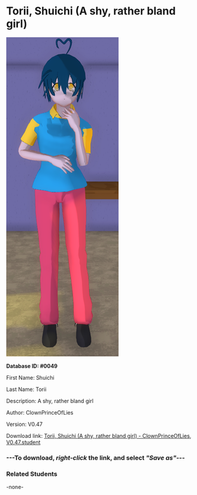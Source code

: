 # Torii, Shuichi (A shy, rather bland girl)

<img src="Files/Images/Torii, Shuichi (A shy, rather bland girl).png" title="Torii, Shuichi (A shy, rather bland girl) - ClownPrinceOfLies, V0.47">

**Database ID: #0049**

First Name: Shuichi

Last Name: Torii

Description: A shy, rather bland girl

Author: ClownPrinceOfLies

Version: V0.47

Download link: <a href="https://raw.githubusercontent.com/Arbiter1223/Daigaku-Gurashi-Custom-Students/master/Files/Studen%20Files/Torii%2C%20Shuichi%20(A%20shy%2C%20rather%20bland%20girl)%20-%20ClownPrinceOfLies%2C%20V0.47.student">Torii, Shuichi (A shy, rather bland girl) - ClownPrinceOfLies, V0.47.student</a>

### ---**To download, _right-click_ the link, and select _"Save as"_**---

### Related Students

-none-
